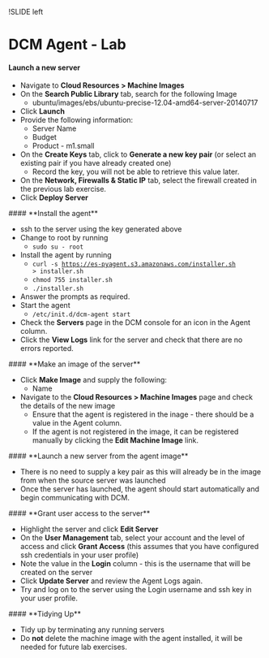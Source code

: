 !SLIDE left
# DCM Agent - Lab
<p></p>

#### **Launch a new server**

* Navigate to **Cloud Resources > Machine Images**
* On the **Search Public Library** tab, search for the following Image
	* ubuntu/images/ebs/ubuntu-precise-12.04-amd64-server-20140717
* Click **Launch**
* Provide the following information:
	* Server Name
	* Budget
	* Product - m1.small
* On the **Create Keys** tab, click to **Generate a new key pair** (or select an existing pair if you have already created one)
	* Record the key, you will not be able to retrieve this value later.
* On the **Network, Firewalls & Static IP** tab, select the firewall created in the previous lab exercise.
* Click **Deploy Server**

<p></p>
#### **Install the agent**

* ssh to the server using the key generated above
* Change to root by running
	* <code>sudo su - root</code>
* Install the agent by running
	* <code>curl -s https://es-pyagent.s3.amazonaws.com/installer.sh > installer.sh</code>
	* <code>chmod 755 installer.sh</code>
    * <code>./installer.sh</code>	
* Answer the prompts as required.
* Start the agent
	* <code>/etc/init.d/dcm-agent start</code>
* Check the **Servers** page in the DCM console for an icon in the Agent column.
* Click the **View Logs** link for the server and check that there are no errors reported.

<p></p>
#### **Make an image of the server**

* Click **Make Image** and supply the following:
	* Name
* Navigate to the **Cloud Resources > Machine Images** page and check the details of the new image
	* Ensure that the agent is registered in the inage - there should be a value in the Agent column.
	* If the agent is not registered in the image, it can be registered manually by clicking the **Edit Machine Image** link.

<p></p>
#### **Launch a new server from the agent image**

* There is no need to supply a key pair as this will already be in the image from when the source server was launched
* Once the server has launched, the agent should start automatically and begin communicating with DCM.

<p></p>
#### **Grant user access to the server**

* Highlight the server and click **Edit Server**
* On the **User Management** tab, select your account and the level of access and click **Grant Access** (this assumes that you have configured ssh credentials in your user profile)
* Note the value in the **Login** column - this is the username that will be created on the server
* Click **Update Server** and review the Agent Logs again.
* Try and log on to the server using the Login username and ssh key in your user profile.

<p></p>
#### **Tidying Up**

* Tidy up by terminating any running servers
* Do **not** delete the machine image with the agent installed, it will be needed for future lab exercises.
